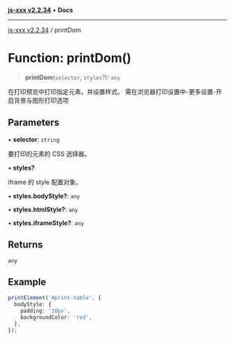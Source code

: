 [**js-xxx v2.2.34**](../README.md) • **Docs**

***

[js-xxx v2.2.34](../README.md) / printDom

# Function: printDom()

> **printDom**(`selector`, `styles`?): `any`

在打印预览中打印指定元素，并设置样式。
需在浏览器打印设置中-更多设置-开启背景与图形打印选项

## Parameters

• **selector**: `string`

要打印的元素的 CSS 选择器。

• **styles?**

iframe 的 style 配置对象。

• **styles.bodyStyle?**: `any`

• **styles.htmlStyle?**: `any`

• **styles.iframeStyle?**: `any`

## Returns

`any`

## Example

```ts
printElement('#print-table', {
  bodyStyle: {
    padding: '10px',
    backgroundColor: 'red',
  },
});
```
